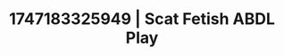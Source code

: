 ---
categories:
- Dominant softness
- Eye contact kink
- Roleplay fantasies
- Erotic oil massage
- Erotic tension build
image: /assets/images/1747183325949.webp
layout: post
seo:
  description: Featured content with exclusive ABDL Play, Scat Fetish. HD images available.
  keywords: ABDL Play, Scat Fetish
  og_image: /assets/images/1747183325949.webp
  schema_type: VisualArtwork
tags:
- ABDL Play
- '#1747183325949'
- Scat Fetish
title: 1747183325949 | Scat Fetish ABDL Play
---